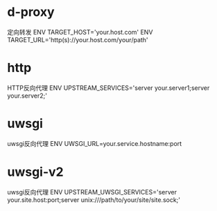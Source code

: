 # d-proxy

定向转发
ENV TARGET_HOST='your.host.com'
ENV TARGET_URL='http(s)://your.host.com/your/path'


# http

HTTP反向代理
ENV UPSTREAM_SERVICES='server your.server1;server your.server2;'


# uwsgi

uwsgi反向代理
ENV UWSGI_URL=your.service.hostname:port


# uwsgi-v2

uwsgi反向代理
ENV UPSTREAM_UWSGI_SERVICES='server your.site.host:port;server unix:///path/to/your/site/site.sock;'
